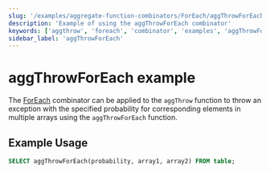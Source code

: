 ```yaml
---
slug: '/examples/aggregate-function-combinators/ForEach/aggThrowForEach'
description: 'Example of using the aggThrowForEach combinator'
keywords: ['aggthrow', 'foreach', 'combinator', 'examples', 'aggThrowForEach']
sidebar_label: 'aggThrowForEach'
---
```


# aggThrowForEach example

The [ForEach](/sql-reference/aggregate-functions/combinators#-foreach) combinator can be applied to the `aggThrow` function to throw an exception with the specified probability for corresponding elements in multiple arrays using the `aggThrowForEach` function.

## Example Usage

```sql
SELECT aggThrowForEach(probability, array1, array2) FROM table;
```
